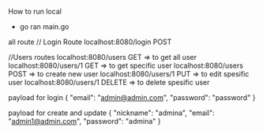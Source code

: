 How to run local
- go ran main.go


all route
// Login Route
localhost:8080/login POST

//Users routes
localhost:8080/users  GET => to get all user
localhost:8080/users/1 GET => to get specific user
localhost:8080/users POST => to create new user
localhost:8080/users/1 PUT => to edit spesific user
localhost:8080/users/1 DELETE => to delete spesific user

payload for login
{
    "email": "admin@admin.com",
    "password": "password"
}

payload for create and update
{
    "nickname": "admina",
    "email": "admin1@admin.com",
    "password": "admina"
}